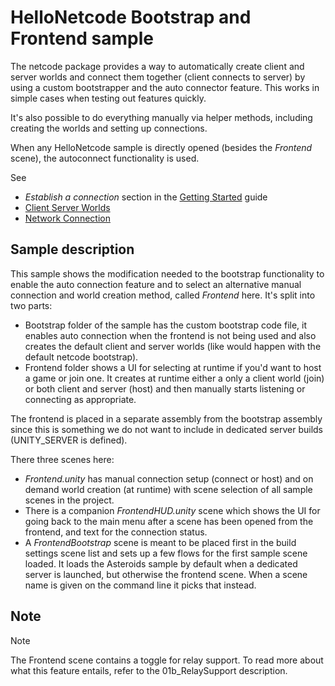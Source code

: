 # HelloNetcode Bootstrap and Frontend sample

The netcode package provides a way to automatically create client and server worlds and connect them together (client connects to server) by using a custom bootstrapper and the auto connector feature. This works in simple cases when testing out features quickly.

It's also possible to do everything manually via helper methods, including creating the worlds and setting up connections.

When any HelloNetcode sample is directly opened (besides the _Frontend_ scene), the autoconnect functionality is used.

See

* _Establish a connection_ section in the [Getting Started](https://docs.unity3d.com/Packages/com.unity.netcode@latest?subfolder=/manual/getting-started.html) guide
* [Client Server Worlds](https://docs.unity3d.com/Packages/com.unity.netcode@latest?subfolder=/manual/client-server-worlds.html)
* [Network Connection](https://docs.unity3d.com/Packages/com.unity.netcode@latest?subfolder=/manual/network-connection.html)

## Sample description

This sample shows the modification needed to the bootstrap functionality to enable the auto connection feature and to select an alternative manual connection and world creation method, called _Frontend_ here. It's split into two parts:

* Bootstrap folder of the sample has the custom bootstrap code file, it enables auto connection when the frontend is not being used and also creates the default client and server worlds (like would happen with the default netcode bootstrap).
* Frontend folder shows a UI for selecting at runtime if you'd want to host a game or join one. It creates at runtime either a only a client world (join) or both client and server (host) and then manually starts listening or connecting as appropriate.

The frontend is placed in a separate assembly from the bootstrap assembly since this is something we do not want to include in dedicated server builds (UNITY_SERVER is defined).

There three scenes here:

* _Frontend.unity_ has manual connection setup (connect or host) and on demand world creation (at runtime) with scene selection of all sample scenes in the project.
* There is a companion _FrontendHUD.unity_ scene which shows the UI for going back to the main menu after a scene has been opened from the frontend, and text for the connection status.
* A _FrontendBootstrap_ scene is meant to be placed first in the build settings scene list and sets up a few flows for the first sample scene loaded. It loads the Asteroids sample by default when a dedicated server is launched, but otherwise the frontend scene. When a scene name is given on the command line it picks that instead.

## Note

> [!NOTE]
> The Frontend scene contains a toggle for relay support. To read more about what this feature entails, refer to the 01b_RelaySupport description.